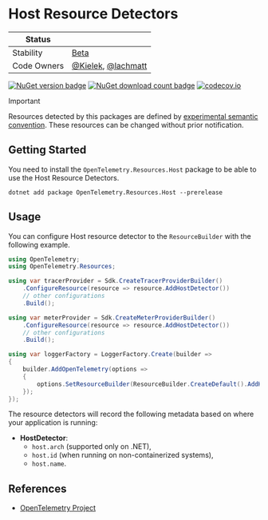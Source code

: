 # Host Resource Detectors

| Status      |           |
| ----------- | --------- |
| Stability   | [Beta](../../README.md#beta) |
| Code Owners | [@Kielek](https://github.com/Kielek), [@lachmatt](https://github.com/lachmatt) |

[![NuGet version badge](https://img.shields.io/nuget/v/OpenTelemetry.Resources.Host)](https://www.nuget.org/packages/OpenTelemetry.Resources.Host)
[![NuGet download count badge](https://img.shields.io/nuget/dt/OpenTelemetry.Resources.Host)](https://www.nuget.org/packages/OpenTelemetry.Resources.Host)
[![codecov.io](https://codecov.io/gh/open-telemetry/opentelemetry-dotnet-contrib/branch/main/graphs/badge.svg?flag=unittests-Resources.Host)](https://app.codecov.io/gh/open-telemetry/opentelemetry-dotnet-contrib?flags[0]=unittests-Resources.Host)

> [!IMPORTANT]
> Resources detected by this packages are defined by [experimental semantic convention](https://github.com/open-telemetry/semantic-conventions/blob/v1.24.0/docs/resource/host.md).
> These resources can be changed without prior notification.

## Getting Started

You need to install the
`OpenTelemetry.Resources.Host` package to be able to use the
Host Resource Detectors.

```shell
dotnet add package OpenTelemetry.Resources.Host --prerelease
```

## Usage

You can configure Host resource detector to
the `ResourceBuilder` with the following example.

```csharp
using OpenTelemetry;
using OpenTelemetry.Resources;

using var tracerProvider = Sdk.CreateTracerProviderBuilder()
    .ConfigureResource(resource => resource.AddHostDetector())
    // other configurations
    .Build();

using var meterProvider = Sdk.CreateMeterProviderBuilder()
    .ConfigureResource(resource => resource.AddHostDetector())
    // other configurations
    .Build();

using var loggerFactory = LoggerFactory.Create(builder =>
{
    builder.AddOpenTelemetry(options =>
    {
        options.SetResourceBuilder(ResourceBuilder.CreateDefault().AddHostDetector());
    });
});
```

The resource detectors will record the following metadata based on where
your application is running:

- **HostDetector**:
  - `host.arch` (supported only on .NET),
  - `host.id` (when running on non-containerized systems),
  - `host.name`.

## References

- [OpenTelemetry Project](https://opentelemetry.io/)
